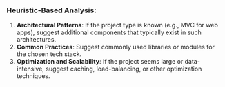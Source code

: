### Heuristic-Based Analysis:

1. **Architectural Patterns**: If the project type is known (e.g., MVC for web apps), suggest additional components that typically exist in such architectures.
2. **Common Practices**: Suggest commonly used libraries or modules for the chosen tech stack.
3. **Optimization and Scalability**: If the project seems large or data-intensive, suggest caching, load-balancing, or other optimization techniques.

